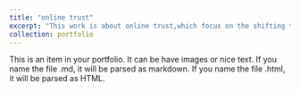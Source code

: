 ```yaml
---
title: "online trust"
excerpt: "This work is about online trust,which focus on the shifting trust on social media during crsis. <br/><img src='/images/trust'>"
collection: portfolio
---
```


This is an item in your portfolio. It can be have images or nice text. If you name the file .md, it will be parsed as markdown. If you name the file .html, it will be parsed as HTML. 
